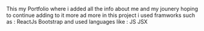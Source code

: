 This my Portfolio 
where i added all the info about me and my jounery hoping to continue adding to it more ad more 
in this project i used framworks such as : 
ReactJs
Bootstrap
and used languages like :
JS
JSX
